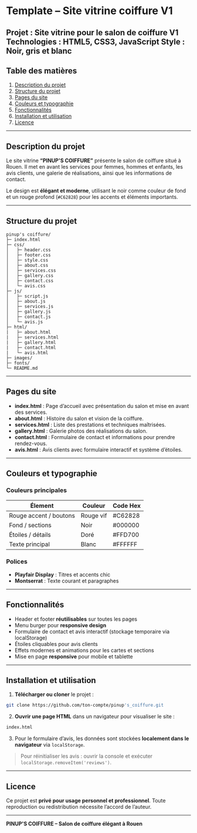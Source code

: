 # Template – Site vitrine coiffure V1

**Projet :** Site vitrine pour le salon de coiffure V1
**Technologies :** HTML5, CSS3, JavaScript
**Style :** Noir, gris et blanc
---

## Table des matières

1. [Description du projet](#description-du-projet)
2. [Structure du projet](#structure-du-projet)
3. [Pages du site](#pages-du-site)
4. [Couleurs et typographie](#couleurs-et-typographie)
5. [Fonctionnalités](#fonctionnalités)
6. [Installation et utilisation](#installation-et-utilisation)
7. [Licence](#licence)

---

## Description du projet

Le site vitrine **“PINUP'S COIFFURE”** présente le salon de coiffure situé à Rouen.
Il met en avant les services pour femmes, hommes et enfants, les avis clients, une galerie de réalisations, ainsi que les informations de contact.

Le design est **élégant et moderne**, utilisant le noir comme couleur de fond et un rouge profond (`#C62828`) pour les accents et éléments importants.

---

## Structure du projet

```
pinup's coiffure/
├─ index.html
├─ css/
│   ├─ header.css
│   ├─ footer.css
│   ├─ style.css
│   ├─ about.css
│   ├─ services.css
│   ├─ gallery.css
│   ├─ contact.css
│   └─ avis.css
├─ js/
│   ├─ script.js
│   ├─ about.js
│   ├─ services.js
│   ├─ gallery.js
│   ├─ contact.js
│   └─ avis.js
├─ html/
|   ├─ about.html
|   ├─ services.html
|   ├─ gallery.html
|   ├─ contact.html
|   └─ avis.html
├─ images/
├─ fonts/
└─ README.md
```

---

## Pages du site

* **index.html** : Page d’accueil avec présentation du salon et mise en avant des services.
* **about.html** : Histoire du salon et vision de la coiffure.
* **services.html** : Liste des prestations et techniques maîtrisées.
* **gallery.html** : Galerie photos des réalisations du salon.
* **contact.html** : Formulaire de contact et informations pour prendre rendez-vous.
* **avis.html** : Avis clients avec formulaire interactif et système d’étoiles.

---

## Couleurs et typographie

### Couleurs principales

| Élement                | Couleur   | Code Hex |
| ---------------------- | --------- | -------- |
| Rouge accent / boutons | Rouge vif | #C62828  |
| Fond / sections        | Noir      | #000000  |
| Étoiles / détails      | Doré      | #FFD700  |
| Texte principal        | Blanc     | #FFFFFF  |

### Polices

* **Playfair Display** : Titres et accents chic
* **Montserrat** : Texte courant et paragraphes

---

## Fonctionnalités

* Header et footer **réutilisables** sur toutes les pages
* Menu burger pour **responsive design**
* Formulaire de contact et avis interactif (stockage temporaire via localStorage)
* Étoiles cliquables pour avis clients
* Effets modernes et animations pour les cartes et sections
* Mise en page **responsive** pour mobile et tablette

---

## Installation et utilisation

1. **Télécharger ou cloner** le projet :

```bash
git clone https://github.com/ton-compte/pinup's_coiffure.git
```

2. **Ouvrir une page HTML** dans un navigateur pour visualiser le site :

```bash
index.html
```

3. Pour le formulaire d’avis, les données sont stockées **localement dans le navigateur** via `localStorage`.

> Pour réinitialiser les avis : ouvrir la console et exécuter `localStorage.removeItem('reviews')`.

---

## Licence

Ce projet est **privé pour usage personnel et professionnel**.
Toute reproduction ou redistribution nécessite l’accord de l’auteur.

---

**PINUP'S COIFFURE – Salon de coiffure élégant à Rouen**
